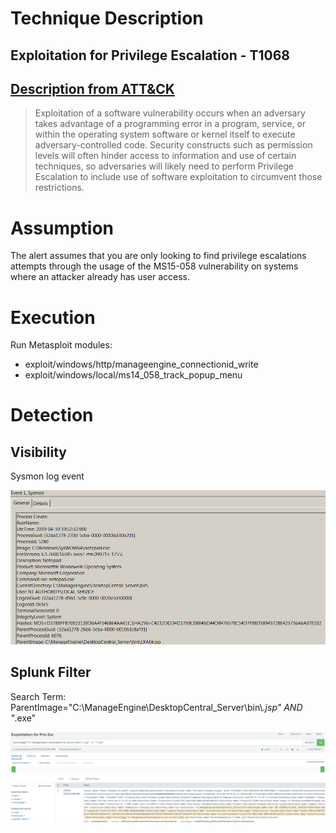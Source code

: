 # Technique Description
##  Exploitation for Privilege Escalation  - T1068
## [Description from ATT&CK](https://attack.mitre.org/techniques/T1068/)
<blockquote>
Exploitation of a software vulnerability occurs when an adversary takes advantage of a programming error in a program, service, or within the operating system software or kernel itself to execute adversary-controlled code. Security constructs such as permission levels will often hinder access to information and use of certain techniques, so adversaries will likely need to perform Privilege Escalation to include use of software exploitation to circumvent those restrictions.
</blockquote>

# Assumption
The alert assumes that you are only looking to find privilege escalations attempts through the usage of the MS15-058 vulnerability on systems where an attacker already has user access.

# Execution

Run Metasploit modules:
- exploit/windows/http/manageengine_connectionid_write
- exploit/windows/local/ms14_058_track_popup_menu

# Detection

## Visibility
Sysmon log event

![alt text](pictures/privEsc.png)

## Splunk Filter
Search Term: ParentImage="C:\\ManageEngine\\DesktopCentral_Server\\bin\\*.jsp" AND "*.exe"

![alt text](pictures/privEscAlert.png)
